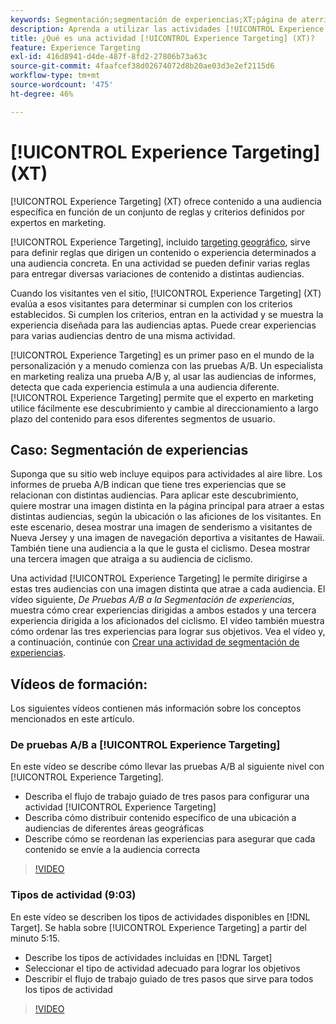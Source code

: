 ```yaml
---
keywords: Segmentación;segmentación de experiencias;XT;página de aterrizaje;prueba de página de aterrizaje
description: Aprenda a utilizar las actividades [!UICONTROL Experience Targeting] (XT) en  [!DNL Adobe Target] para entregar contenido a una audiencia específica en función de un conjunto de reglas y criterios definidos por expertos en marketing.
title: ¿Qué es una actividad [!UICONTROL Experience Targeting] (XT)?
feature: Experience Targeting
exl-id: 416d8941-d4de-487f-8fd2-27806b73a63c
source-git-commit: 4faafcef38d02674072d8b20ae03d3e2ef2115d6
workflow-type: tm+mt
source-wordcount: '475'
ht-degree: 46%

---
```


# [!UICONTROL Experience Targeting] (XT)

[!UICONTROL Experience Targeting] (XT) ofrece contenido a una audiencia específica en función de un conjunto de reglas y criterios definidos por expertos en marketing.

[!UICONTROL Experience Targeting], incluido [targeting geográfico](/help/main/c-target/c-audiences/c-target-rules/geo.md), sirve para definir reglas que dirigen un contenido o experiencia determinados a una audiencia concreta. En una actividad se pueden definir varias reglas para entregar diversas variaciones de contenido a distintas audiencias.

Cuando los visitantes ven el sitio, [!UICONTROL Experience Targeting] (XT) evalúa a esos visitantes para determinar si cumplen con los criterios establecidos. Si cumplen los criterios, entran en la actividad y se muestra la experiencia diseñada para las audiencias aptas. Puede crear experiencias para varias audiencias dentro de una misma actividad.

[!UICONTROL Experience Targeting] es un primer paso en el mundo de la personalización y a menudo comienza con las pruebas A/B. Un especialista en marketing realiza una prueba A/B y, al usar las audiencias de informes, detecta que cada experiencia estimula a una audiencia diferente. [!UICONTROL Experience Targeting] permite que el experto en marketing utilice fácilmente ese descubrimiento y cambie al direccionamiento a largo plazo del contenido para esos diferentes segmentos de usuario.

## Caso: Segmentación de experiencias

Suponga que su sitio web incluye equipos para actividades al aire libre. Los informes de prueba A/B indican que tiene tres experiencias que se relacionan con distintas audiencias. Para aplicar este descubrimiento, quiere mostrar una imagen distinta en la página principal para atraer a estas distintas audiencias, según la ubicación o las aficiones de los visitantes. En este escenario, desea mostrar una imagen de senderismo a visitantes de Nueva Jersey y una imagen de navegación deportiva a visitantes de Hawaii. También tiene una audiencia a la que le gusta el ciclismo. Desea mostrar una tercera imagen que atraiga a su audiencia de ciclismo.

Una actividad [!UICONTROL Experience Targeting] le permite dirigirse a estas tres audiencias con una imagen distinta que atrae a cada audiencia. El vídeo siguiente, *De Pruebas A/B a la Segmentación de experiencias*, muestra cómo crear experiencias dirigidas a ambos estados y una tercera experiencia dirigida a los aficionados del ciclismo. El vídeo también muestra cómo ordenar las tres experiencias para lograr sus objetivos. Vea el vídeo y, a continuación, continúe con [Crear una actividad de segmentación de experiencias](/help/main/c-activities/t-experience-target/t-xt-create/xt-create.md).

## Vídeos de formación:

Los siguientes vídeos contienen más información sobre los conceptos mencionados en este artículo.

### De pruebas A/B a [!UICONTROL Experience Targeting]

En este vídeo se describe cómo llevar las pruebas A/B al siguiente nivel con [!UICONTROL Experience Targeting].

* Describa el flujo de trabajo guiado de tres pasos para configurar una actividad [!UICONTROL Experience Targeting]
* Describa cómo distribuir contenido específico de una ubicación a audiencias de diferentes áreas geográficas
* Describe cómo se reordenan las experiencias para asegurar que cada contenido se envíe a la audiencia correcta

>[!VIDEO](https://video.tv.adobe.com/v/22418/)

### Tipos de actividad (9:03)

En este vídeo se describen los tipos de actividades disponibles en [!DNL Target]. Se habla sobre [!UICONTROL Experience Targeting] a partir del minuto 5:15.

* Describe los tipos de actividades incluidas en [!DNL Target]
* Seleccionar el tipo de actividad adecuado para lograr los objetivos
* Describir el flujo de trabajo guiado de tres pasos que sirve para todos los tipos de actividad

>[!VIDEO](https://video.tv.adobe.com/v/17386)
